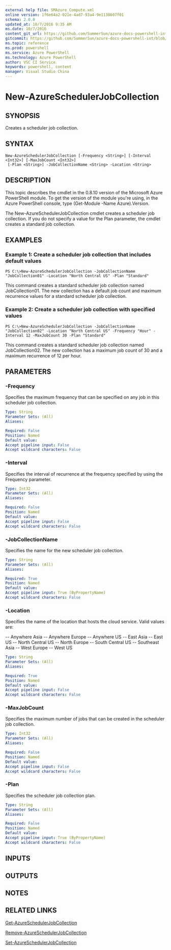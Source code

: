 ```yaml
---
external help file: SMAzure_Compute.xml
online version: 1f6e64a2-021e-4ad7-93a4-9e1138607f01
schema: 2.0.0
updated_at: 10/7/2016 9:35 AM
ms.date: 10/7/2016
content_git_url: https://github.com/SummerSun/azure-docs-powershell-int/blob/master/azureps-cmdlets-docs/Service%20Management/v0.9.8/Azure.Compute/New-AzureSchedulerJobCollection.md
gitcommit: https://github.com/SummerSun/azure-docs-powershell-int/blob/3c5913303624ba7a7970d6758aac68ea04359cee/azureps-cmdlets-docs/Service%20Management/v0.9.8/Azure.Compute/New-AzureSchedulerJobCollection.md
ms.topic: reference
ms.prod: powershell
ms.service: Azure PowerShell
ms.technology: Azure PowerShell
author: VSC CI Service
keywords: powershell, content
manager: Visual Studio China
---
```


# New-AzureSchedulerJobCollection
## SYNOPSIS
Creates a scheduler job collection.

## SYNTAX

```
New-AzureSchedulerJobCollection [-Frequency <String>] [-Interval <Int32>] [-MaxJobCount <Int32>]
 [-Plan <String>] -JobCollectionName <String> -Location <String>
```

## DESCRIPTION
This topic describes the cmdlet in the 0.8.10 version of the Microsoft Azure PowerShell module.
To get the version of the module you're using, in the Azure PowerShell console, type (Get-Module -Name Azure).Version.

The New-AzureSchedulerJobCollection cmdlet creates a scheduler job collection.
If you do not specify a value for the Plan parameter, the cmdlet creates a standard job collection.

## EXAMPLES

### Example 1: Create a scheduler job collection that includes default values
```
PS C:\>New-AzureSchedulerJobCollection -JobCollectionName "JobCollection01" -Location "North Central US" -Plan "Standard"
```

This command creates a standard scheduler job collection named JobCollection01.
The new collection has a default job count and maximum recurrence values for a standard scheduler job collection.

### Example 2: Create a scheduler job collection with specified values
```
PS C:\>New-AzureSchedulerJobCollection -JobCollectionName "JobCollection02" -Location "North Central US" -Frequency "Hour" -Interval 12 -MaxJobCount 30 -Plan "Standard"
```

This command creates a standard scheduler job collection named JobCollection02.
The new collection has a maximum job count of 30 and a maximum recurrence of 12 per hour.

## PARAMETERS

### -Frequency
Specifies the maximum frequency that can be specified on any job in this scheduler job collection.

```yaml
Type: String
Parameter Sets: (All)
Aliases: 

Required: False
Position: Named
Default value: 
Accept pipeline input: False
Accept wildcard characters: False
```

### -Interval
Specifies the interval of recurrence at the frequency specified by using the Frequency parameter.

```yaml
Type: Int32
Parameter Sets: (All)
Aliases: 

Required: False
Position: Named
Default value: 
Accept pipeline input: False
Accept wildcard characters: False
```

### -JobCollectionName
Specifies the name for the new scheduler job collection.

```yaml
Type: String
Parameter Sets: (All)
Aliases: 

Required: True
Position: Named
Default value: 
Accept pipeline input: True (ByPropertyName)
Accept wildcard characters: False
```

### -Location
Specifies the name of the location that hosts the cloud service.
Valid values are: 

-- Anywhere Asia
-- Anywhere Europe
-- Anywhere US
-- East Asia
-- East US
-- North Central US
-- North Europe
-- South Central US
-- Southeast Asia
-- West Europe
-- West US

```yaml
Type: String
Parameter Sets: (All)
Aliases: 

Required: True
Position: Named
Default value: 
Accept pipeline input: False
Accept wildcard characters: False
```

### -MaxJobCount
Specifies the maximum number of jobs that can be created in the scheduler job collection.

```yaml
Type: Int32
Parameter Sets: (All)
Aliases: 

Required: False
Position: Named
Default value: 
Accept pipeline input: False
Accept wildcard characters: False
```

### -Plan
Specifies the scheduler job collection plan.

```yaml
Type: String
Parameter Sets: (All)
Aliases: 

Required: False
Position: Named
Default value: 
Accept pipeline input: True (ByPropertyName)
Accept wildcard characters: False
```

## INPUTS

## OUTPUTS

## NOTES

## RELATED LINKS

[Get-AzureSchedulerJobCollection](1f6e64a2-021e-4ad7-93a4-9e1138607f01)

[Remove-AzureSchedulerJobCollection](fc46c4d9-4116-4760-9884-3e5ee1bc66f5)

[Set-AzureSchedulerJobCollection](154ab9dd-0d0a-4709-9e5a-716088bf59e0)

